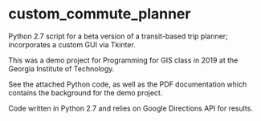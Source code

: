 # custom_commute_planner
Python 2.7 script for a beta version of a transit-based trip planner; incorporates a custom GUI via Tkinter. 

This was a demo project for Programming for GIS class in 2019 at the Georgia Institute of Technology.

See the attached Python code, as well as the PDF documentation which contains the background for the demo project.

Code written in Python 2.7 and relies on Google Directions API for results. 
